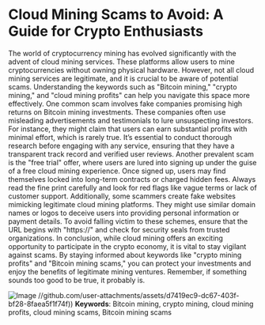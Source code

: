 # Cloud Mining Scams to Avoid: A Guide for Crypto Enthusiasts
The world of cryptocurrency mining has evolved significantly with the advent of cloud mining services. These platforms allow users to mine cryptocurrencies without owning physical hardware. However, not all cloud mining services are legitimate, and it is crucial to be aware of potential scams. Understanding the keywords such as "Bitcoin mining," "crypto mining," and "cloud mining profits" can help you navigate this space more effectively.
One common scam involves fake companies promising high returns on Bitcoin mining investments. These companies often use misleading advertisements and testimonials to lure unsuspecting investors. For instance, they might claim that users can earn substantial profits with minimal effort, which is rarely true. It’s essential to conduct thorough research before engaging with any service, ensuring that they have a transparent track record and verified user reviews.
Another prevalent scam is the "free trial" offer, where users are lured into signing up under the guise of a free cloud mining experience. Once signed up, users may find themselves locked into long-term contracts or charged hidden fees. Always read the fine print carefully and look for red flags like vague terms or lack of customer support.
Additionally, some scammers create fake websites mimicking legitimate cloud mining platforms. They might use similar domain names or logos to deceive users into providing personal information or payment details. To avoid falling victim to these schemes, ensure that the URL begins with "https://" and check for security seals from trusted organizations.
In conclusion, while cloud mining offers an exciting opportunity to participate in the crypto economy, it is vital to stay vigilant against scams. By staying informed about keywords like "crypto mining profits" and "Bitcoin mining scams," you can protect your investments and enjoy the benefits of legitimate mining ventures. Remember, if something sounds too good to be true, it probably is. 

![Image](https://github.com/user-attachments/assets/4a25d116-2220-4385-b08e-f287af8fcbc4)
 //github.com/user-attachments/assets/d7419ec9-dc67-403f-bf28-8faea5f1f74f))
**Keywords**: Bitcoin mining, crypto mining, cloud mining profits, cloud mining scams, Bitcoin mining scams
